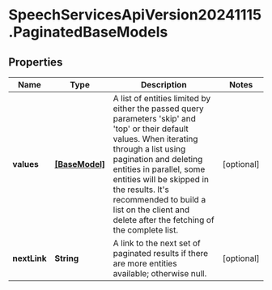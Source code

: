 # SpeechServicesApiVersion20241115.PaginatedBaseModels

## Properties
Name | Type | Description | Notes
------------ | ------------- | ------------- | -------------
**values** | [**[BaseModel]**](BaseModel.md) | A list of entities limited by either the passed query parameters 'skip' and 'top' or their default values.              When iterating through a list using pagination and deleting entities in parallel, some entities will be skipped in the results. It's recommended to build a list on the client and delete after the fetching of the complete list. | [optional] 
**nextLink** | **String** | A link to the next set of paginated results if there are more entities available; otherwise null. | [optional] 


